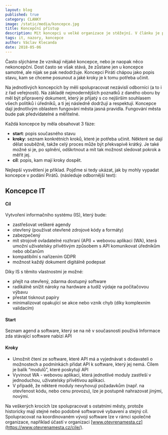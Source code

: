 ```yaml
---
layout: blog
published: true
category: CLANKY
image: /static/media/koncepce.jpg
title: Koncepční přístup
description: Mít koncepci u velké organizace je stěžejní. V článku je popis co by měla obsahovat. Je uveden příklad koncepce IT.
tags: it, nazory, koncepce
author: Václav Klecanda
date: 2018-05-06
---
```


Často slýcháme že vznikají nějaké koncepce, nebo je naopak něco nekoncepční.
Dost často se však stává, že zůstane jen u koncepce samotné, ale nijak se pak nedodržuje.
Koncepci Piráti chápou jako popis stavu, kam se chceme posunout a jaké kroky je k tomu potřeba učinit.

Na jednotlivých koncepcích by měli spolupracovat nezávislí odborníci (a to i z řad veřejnosti).
Na základě nejmodernějších poznatků z daného oboru by měl být připravený dokument,
který je přijatý s co nejširším souhlasem všech politiků i úředníků,
a ti jej následně dodržují a respektují.
Koncepce dají jednotlivým oblastem fungování města jasná pravidla.
Fungování města bude pak předvídatelné a měřitelné.

Každá koncepce by měla obsahovat 3 fáze:
- __start__: popis současného stavu
- __kroky__: seznam konkrétních kroků, které je potřeba učinit.
Některé se dají dělat souběžně, takže celý proces může být překvapivě krátký.
Je také možné si je, po splnění, odškrtnout a mít tak možnost sledovat pokrok a měřit jej.
- __cíl__: popis, kam mají kroky dospět.

Nejlepší vysvětlení je příklad.
Pojďme si tedy ukázat, jak by mohly vypadat koncepce v podání Pirátů.
(následuje odbornější text):

## Koncepce IT

#### Cíl

Vytvoření informačního systému (IS), který bude:
- zastřešovat veškeré agendy
- otevřený (používat otevřené zdrojové kódy a formáty)
- zabezpečený
- mít strojově ovladatelné rozhraní (API) + webovou aplikaci (WA), která umožní uživatelsky přívětivým způsobem s API komunikovat úředníkům nebo občanům
- kompatibilní s nařízením GDPR
- možnost každý dokument digitálně podepsat

Díky IS s těmito vlastnostmi je možné:
- přejít na otevřený, zdarma dostupný software
- radikálně snížit nároky na hardware a tudíž výdaje na počítačovou výbavu
- přestat tisknout papíry
- minimalizovat opakující se akce nebo vznik chyb (díky komplexním validacím)

#### Start
Seznam agend a software, který se na ně v současnosti používá
Informace zda stávající software nabizi API

#### Kroky
- Umožnit čtení ze software, které API má a vyjednávat s dodavateli o možnostech a podmínkách přidat API k software, který jej nemá. Cílem je balík “modulů”, které poskytují API
- Vyvinout WA - webovou aplikaci, která jednotlivé moduly zastřeší v jednoduchou, uživatelsky přívětivou aplikaci.
- V případě, že některé moduly nevyhovují požadavkům (např. na otevřenost kódu, nebo cenu provozu), lze je postupně nahrazovat jinými, novými.

Na veškerých krocích lze spolupracovat s ostatními městy,
protože historicky mají stejné nebo podobné softwarové vybavení a stejný cíl.
Spolupracovat na koordinovaném vývoji software lze v rámci společné organizace,
například účastí v organizaci [www.otevrenamesta.cz](https://www.otevrenamesta.cz/cile/).
